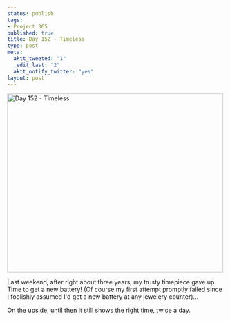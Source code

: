 ```yaml
--- 
status: publish
tags: 
- Project 365
published: true
title: Day 152 - Timeless
type: post
meta: 
  aktt_tweeted: "1"
  _edit_last: "2"
  aktt_notify_twitter: "yes"
layout: post
---
```

<a href="http://www.flickr.com/photos/freeed/5788230455/" title="Day 152 - Timeless by Fred​, on Flickr"><img src="http://farm4.static.flickr.com/3462/5788230455_e832e742e2.jpg" width="500" height="413" alt="Day 152 - Timeless"/></a>

Last weekend, after right about three years, my trusty timepiece gave up. Time to get a new battery! (Of course my first attempt promptly failed since I foolishly assumed I'd get a new battery at any jewelery counter)...

On the upside, until then it still shows the right time, twice a day.
